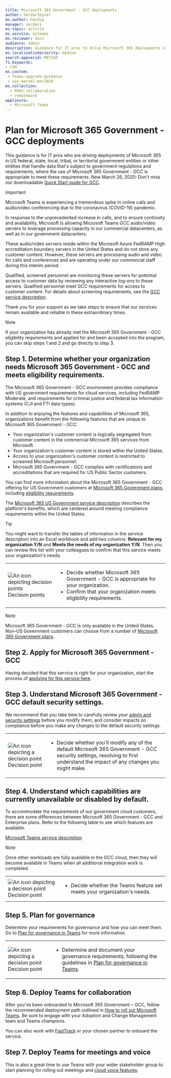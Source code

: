 ```yaml
---
title: Microsoft 365 Government - GCC deployments
author: SerdarSoysal
ms.author: heidip
manager: serdars
ms.topic: article
ms.service: msteams
ms.reviewer: daro
audience: admin
description: Guidance for IT pros to drive Microsoft 365 deployments in entities that handle data subject to US government regulation
ms.localizationpriority: medium
search.appverid: MET150
f1.keywords:
- CSH
ms.custom: 
 - Teams-upgrade-guidance
 - seo-marvel-mar2020
ms.collection: 
  - M365-collaboration
  - remotework
appliesto: 
  - Microsoft Teams
---
```


# Plan for Microsoft 365 Government - GCC deployments

This guidance is for IT pros who are driving deployments of Microsoft 365 in US federal, state, local, tribal, or territorial government entities or other entities that handle data that's subject to government regulations and requirements, where the use of Microsoft 365 Government - GCC is appropriate to meet these requirements. New March 26, 2020: Don't miss our downloadable [Quick Start guide for GCC](https://github.com/MicrosoftDocs/OfficeDocs-SkypeForBusiness/blob/live/Teams/downloads/Quick-Start-Guide-for-GCC.pdf?raw=true).

> [!IMPORTANT]
> Microsoft Teams is experiencing a tremendous spike in online calls and audio/video conferencing due to the coronavirus (COVID-19) pandemic.<br/>
> 
>In response to the unprecedented increase in calls, and to ensure continuity and availability, Microsoft is allowing Microsoft Teams GCC audio/video servers to leverage processing capacity in our commercial datacenters, as well as in our government datacenters.<br/>
> 
>These audio/video servers reside within the Microsoft Azure FedRAMP High accreditation boundary servers in the United States and do not store any customer content. However, these servers are processing audio and video for calls and conferences and are operating under our commercial staff during this interim period.<br/>
> 
>Qualified, screened personnel are monitoring these servers for potential access to customer data by reviewing any interactive log-ons to these servers. Qualified personnel meet GCC requirements for access to customer content. For details about screening requirements, see the [GCC service description](/office365/servicedescriptions/office-365-platform-service-description/office-365-us-government/gcc).<br/>
> 
>Thank you for your support as we take steps to ensure that our services remain available and reliable in these extraordinary times.<br/>


> [!NOTE]
> If your organization has already met the Microsoft 365 Government - GCC eligibility requirements and applied for and been accepted into the program, you can skip steps 1 and 2 and go directly to step 3. 

## Step 1. Determine whether your organization needs Microsoft 365 Government - GCC and meets eligibility requirements. 

The Microsoft 365 Government - GCC environment provides compliance with US government requirements for cloud services, including FedRAMP Moderate, and requirements for criminal justice and federal tax information systems (CJI and FTI data types).

In addition to enjoying the features and capabilities of Microsoft 365, organizations benefit from the following features that are unique to Microsoft 365 Government - GCC:

-   Your organization's customer content is logically segregated from customer content in the commercial Microsoft 365 services from Microsoft.
-   Your organization's customer content is stored within the United States.
-   Access to your organization's customer content is restricted to screened Microsoft personnel.
-   Microsoft 365 Government - GCC complies with certifications and accreditations that are required for US Public Sector customers.

You can find more information about the Microsoft 365 Government - GCC offering for US Government customers at [Microsoft 365 Government plans](https://products.office.com/government/compare-office-365-government-plans), including [eligibility requirements](https://products.office.com/government/compare-office-365-government-plans#EligibilityRequirements).

The [Microsoft 365 US Government service description](/office365/servicedescriptions/office-365-platform-service-description/office-365-us-government/office-365-us-government) describes the platform's benefits, which are centered around meeting compliance requirements within the United States.

> [!Tip]
> You might want to transfer the tables of information in the service description into an Excel workbook and add two columns: **Relevant for my organization Y/N** and **Meets the needs of my organization Y/N**. Then you can review this list with your colleagues to confirm that this service meets your organization's needs.

|    |     |
|-----------|------------|
| ![An icon depicting decision points](media/audio_conferencing_image7.png) <br/>Decision points|<ul><li>Decide whether Microsoft 365 Government - GCC is appropriate for your organization.</li><li>Confirm that your organization meets eligibility requirements.</li></ul> |

> [!Note]
> Microsoft 365 Government - GCC is only available in the United States. Non–US Government customers can choose from a number of [Microsoft 365 Government plans](https://products.office.com/en/government/compare-office-365-government-plans).


## Step 2. Apply for Microsoft 365 Government - GCC

Having decided that this service is right for your organization, start the process of [applying for this service here](https://products.office.com/government/eligibility-validation).

## Step 3. Understand Microsoft 365 Government - GCC default security settings.

We recommend that you take time to carefully review your [admin and security settings](enable-features-office-365.md) before you modify them, and consider impacts on compliance before you make any changes to the default security settings.

|    |     |
|-----------|------------|
| ![An icon depicting a decision point](media/audio_conferencing_image7.png) <br/>Decision point|<ul><li>Decide whether you'll modify any of the default Microsoft 365 Government - GCC security settings, resolving to first understand the impact of any changes you might make.</li></ul> |

## Step 4. Understand which capabilities are currently unavailable or disabled by default.

To accommodate the requirements of our government cloud customers, there are some differences between Microsoft 365 Government - GCC and Enterprise plans. Refer to the following table to see which features are available.

[Microsoft Teams service description](/office365/servicedescriptions/teams-service-description)

> [!Note]
> Once other workloads are fully available in the GCC cloud, then they will become available in Teams when all additional  integration work is completed.


|    |     |
|-----------|------------|
| ![An icon depicting a decision point](media/audio_conferencing_image7.png) <br/>Decision point|<ul><li>Decide whether the Teams feature set meets your organization's needs.</li></ul> |

## Step 5. Plan for governance

Determine your requirements for governance and how you can meet them. Go to [Plan for governance in Teams](plan-teams-governance.md) for more information.

|    |     |
|-----------|------------|
| ![An icon depicting a decision point](media/audio_conferencing_image7.png) <br/>Decision point|<ul><li>Determine and document your governance requirements, following the guidelines in [Plan for governance in Teams](plan-teams-governance.md).</li></ul> |

## Step 6. Deploy Teams for collaboration

After you've been onboarded to Microsoft 365 Government – GCC, follow the recommended deployment path outlined in [How to roll out Microsoft Teams](./deploy-overview.md). Be sure to engage with your Adoption and Change Management team and Teams champions.

You can also work with [FastTrack](https://www.microsoft.com/fasttrack) or your chosen partner to onboard the service.

## Step 7. Deploy Teams for meetings and voice

This is also a great time to use Teams with your wider stakeholder group to start planning for rolling out meetings and [cloud voice features](./cloud-voice-landing-page.md).